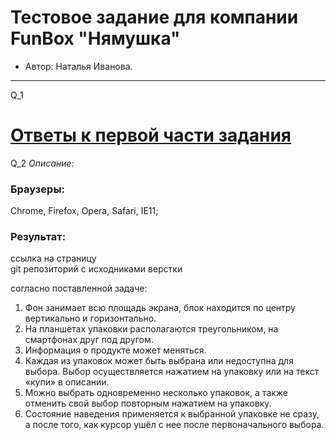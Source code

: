 # Тестовое задание для компании FunBox "Нямушка" 

* Автор: Наталья Иванова.

---
Q_1
# <a href="https://github.com/natalia-ai/funBox/Q_funbox_Ivanova.docx/">Ответы к первой части задания</a>

Q_2
_Описание:_<br>
### Браузеры: 
Chrome, Firefox, Opera, Safari, IE11;  

### Результат: 
ссылка на страницу <br>
git репозиторий с исходниками верстки 
 
cогласно поставленной задаче:
1. Фон занимает всю площадь экрана, блок находится по центру вертикально и горизонтально.
2. На планшетах упаковки располагаются треугольником, на смартфонах друг
под другом.
3. Информация о продукте может меняться.
4. Каждая из упаковок может быть выбрана или недоступна для выбора. Выбор
осуществляется нажатием на упаковку или на текст «купи» в описании.
5. Можно выбрать одновременно несколько упаковок, а также отменить свой
выбор повторным нажатием на упаковку.
6. Состояние наведения применяется к выбранной упаковке не сразу, а после
того, как курсор ушёл с нее после первоначального выбора. 

